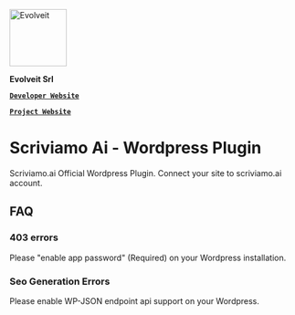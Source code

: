 <p align="left">
  <a href="https://evolveit.agency">
    <img alt="Evolveit" src="https://evolveit.agency/static/evolve-black.png" width="100">
  </a>
</p>

<p align="left">
  <strong>Evolveit Srl</strong>
</p>

<p align="left">
  <a href="https://evolveit.agency"><strong><code>Developer Website</code></strong></a>
</p>
<p align="left">
  <a href="https://scriviamo.ai"><strong><code>Project Website</code></strong></a>
</p>

Scriviamo Ai - Wordpress Plugin
===
Scriviamo.ai Official Wordpress Plugin. Connect your site to scriviamo.ai account.

## FAQ
### 403 errors
Please "enable app password" (Required) on your Wordpress installation.

### Seo Generation Errors
Please enable WP-JSON endpoint api support on your Wordpress.